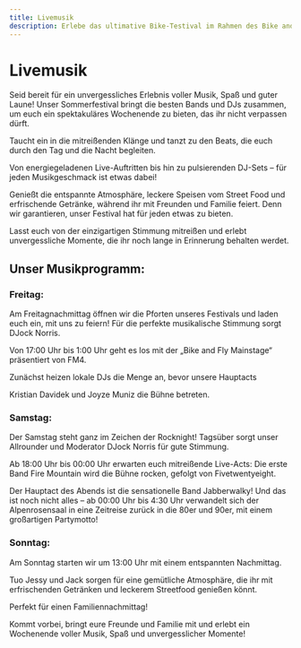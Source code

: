 ```yaml
---
title: Livemusik
description: Erlebe das ultimative Bike-Testival im Rahmen des Bike and Fly Festivals im Brixental!
---
```


# Livemusik

Seid bereit für ein unvergessliches Erlebnis voller Musik, Spaß und guter Laune! Unser Sommerfestival bringt die besten Bands und DJs zusammen, um euch ein spektakuläres Wochenende zu bieten, das ihr nicht verpassen dürft.

Taucht ein in die mitreißenden Klänge und tanzt zu den Beats, die euch durch den Tag und die Nacht begleiten. 

Von energiegeladenen Live-Auftritten bis hin zu pulsierenden DJ-Sets – für jeden Musikgeschmack ist etwas dabei!

Genießt die entspannte Atmosphäre, leckere Speisen vom Street Food und erfrischende Getränke, während ihr mit Freunden und Familie feiert. Denn wir garantieren, unser Festival hat für jeden etwas zu bieten.

Lasst euch von der einzigartigen Stimmung mitreißen und erlebt unvergessliche Momente, die ihr noch lange in Erinnerung behalten werdet.


## Unser Musikprogramm:

### Freitag:

Am Freitagnachmittag öffnen wir die Pforten unseres Festivals und laden euch ein, mit uns zu feiern! Für die perfekte musikalische Stimmung sorgt DJock Norris.

Von 17:00 Uhr bis 1:00 Uhr geht es los mit der „Bike and Fly Mainstage“ präsentiert von FM4.

Zunächst heizen lokale DJs die Menge an, bevor unsere Hauptacts 

Kristian Davidek und Joyze Muniz die Bühne betreten.


### Samstag:

Der Samstag steht ganz im Zeichen der Rocknight! Tagsüber sorgt unser Allrounder und Moderator DJock Norris für gute Stimmung.

Ab 18:00 Uhr bis 00:00 Uhr erwarten euch mitreißende Live-Acts: Die erste Band Fire Mountain wird die Bühne rocken, gefolgt von Fivetwentyeight.

Der Hauptact des Abends ist die sensationelle Band Jabberwalky! Und das ist noch nicht alles – ab 00:00 Uhr bis 4:30 Uhr verwandelt sich der Alpenrosensaal in eine Zeitreise zurück in die 80er und 90er, mit einem großartigen Partymotto!


### Sonntag:

Am Sonntag starten wir um 13:00 Uhr mit einem entspannten Nachmittag. 

Tuo Jessy und Jack sorgen für eine gemütliche Atmosphäre, die ihr mit erfrischenden Getränken und leckerem Streetfood genießen könnt. 

Perfekt für einen Familiennachmittag!

Kommt vorbei, bringt eure Freunde und Familie mit und erlebt ein Wochenende voller Musik, Spaß und unvergesslicher Momente!


<ContentImageGallery path="/media/livemusik/gallerie/"/>
